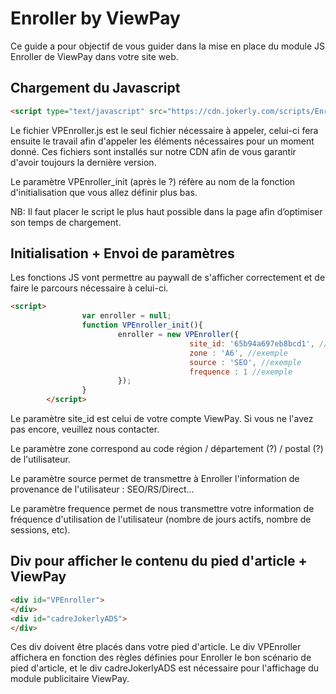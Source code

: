 # Enroller by ViewPay

Ce guide a pour objectif de vous guider dans la mise en place du module JS Enroller de ViewPay dans votre site web.

## Chargement du Javascript
```html
<script type="text/javascript" src="https://cdn.jokerly.com/scripts/Enroller/VPEnroller.js?VPEnroller_init"></script>
```
Le fichier VPEnroller.js est le seul fichier nécessaire à appeler, celui-ci fera ensuite le travail afin d'appeler les éléments nécessaires pour un moment donné.
Ces fichiers sont installés sur notre CDN afin de vous garantir d'avoir toujours la dernière version.

Le paramètre VPEnroller_init (après le ?) réfère au nom de la fonction d'initialisation que vous allez définir plus bas.

NB: Il faut placer le script le plus haut possible dans la page afin d’optimiser son temps de chargement.

## Initialisation + Envoi de paramètres

Les fonctions JS vont permettre au paywall de s'afficher correctement et de faire le parcours nécessaire à celui-ci.
```html
<script>
                var enroller = null;
                function VPEnroller_init(){
                        enroller = new VPEnroller({
                                        site_id: '65b94a697eb8bcd1', //exemple
                                        zone : 'A6', //exemple
                                        source : 'SEO', //exemple
                                        frequence : 1 //exemple
                        });
                }
        </script>
```

Le paramètre site_id est celui de votre compte ViewPay. Si vous ne l'avez pas encore, veuillez nous contacter.

Le paramètre zone correspond au code région / département (?) / postal (?) de l'utilisateur.

Le paramètre source permet de transmettre à Enroller l'information de provenance de l'utilisateur : SEO/RS/Direct...

Le paramètre frequence permet de nous transmettre votre information de fréquence d'utilisation de l'utilisateur (nombre de jours actifs, nombre de sessions, etc).

## Div pour afficher le contenu du pied d'article + ViewPay

```html
<div id="VPEnroller">
</div>
<div id="cadreJokerlyADS">
</div>
```
Ces div doivent être placés dans votre pied d'article. Le div VPEnroller affichera en fonction des règles définies pour Enroller le bon scénario de pied d'article, et le div cadreJokerlyADS est nécessaire pour l'affichage du module publicitaire ViewPay.
